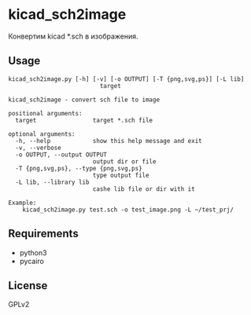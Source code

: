 # kicad_sch2image

Конвертим kicad *.sch в изображения.

## Usage

```
kicad_sch2image.py [-h] [-v] [-o OUTPUT] [-T {png,svg,ps}] [-L lib]
                          target

kicad_sch2image - convert sch file to image

positional arguments:
  target                target *.sch file

optional arguments:
  -h, --help            show this help message and exit
  -v, --verbose
  -o OUTPUT, --output OUTPUT
                        output dir or file
  -T {png,svg,ps}, --type {png,svg,ps}
                        type output file
  -L lib, --library lib
                        cashe lib file or dir with it

Example:
	kicad_sch2image.py test.sch -o test_image.png -L ~/test_prj/
```

## Requirements

* python3
* pycairo

## License

GPLv2
